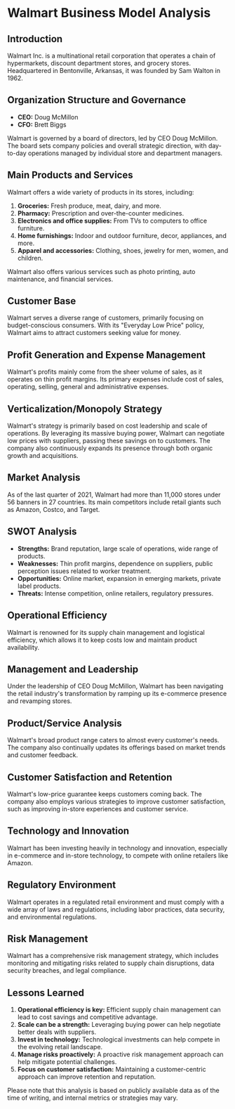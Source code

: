 # Walmart Business Model Analysis 

## Introduction

Walmart Inc. is a multinational retail corporation that operates a chain of hypermarkets, discount department stores, and grocery stores. Headquartered in Bentonville, Arkansas, it was founded by Sam Walton in 1962.

## Organization Structure and Governance

- **CEO:** Doug McMillon
- **CFO:** Brett Biggs

Walmart is governed by a board of directors, led by CEO Doug McMillon. The board sets company policies and overall strategic direction, with day-to-day operations managed by individual store and department managers.

## Main Products and Services

Walmart offers a wide variety of products in its stores, including:

1. **Groceries:** Fresh produce, meat, dairy, and more.
2. **Pharmacy:** Prescription and over-the-counter medicines.
3. **Electronics and office supplies:** From TVs to computers to office furniture.
4. **Home furnishings:** Indoor and outdoor furniture, decor, appliances, and more.
5. **Apparel and accessories:** Clothing, shoes, jewelry for men, women, and children.

Walmart also offers various services such as photo printing, auto maintenance, and financial services.

## Customer Base

Walmart serves a diverse range of customers, primarily focusing on budget-conscious consumers. With its "Everyday Low Price" policy, Walmart aims to attract customers seeking value for money.

## Profit Generation and Expense Management

Walmart's profits mainly come from the sheer volume of sales, as it operates on thin profit margins. Its primary expenses include cost of sales, operating, selling, general and administrative expenses. 

## Verticalization/Monopoly Strategy

Walmart's strategy is primarily based on cost leadership and scale of operations. By leveraging its massive buying power, Walmart can negotiate low prices with suppliers, passing these savings on to customers. The company also continuously expands its presence through both organic growth and acquisitions.

## Market Analysis

As of the last quarter of 2021, Walmart had more than 11,000 stores under 56 banners in 27 countries. Its main competitors include retail giants such as Amazon, Costco, and Target.

## SWOT Analysis

- **Strengths:** Brand reputation, large scale of operations, wide range of products.
- **Weaknesses:** Thin profit margins, dependence on suppliers, public perception issues related to worker treatment.
- **Opportunities:** Online market, expansion in emerging markets, private label products.
- **Threats:** Intense competition, online retailers, regulatory pressures.

## Operational Efficiency

Walmart is renowned for its supply chain management and logistical efficiency, which allows it to keep costs low and maintain product availability.

## Management and Leadership

Under the leadership of CEO Doug McMillon, Walmart has been navigating the retail industry's transformation by ramping up its e-commerce presence and revamping stores.

## Product/Service Analysis

Walmart's broad product range caters to almost every customer's needs. The company also continually updates its offerings based on market trends and customer feedback.

## Customer Satisfaction and Retention

Walmart's low-price guarantee keeps customers coming back. The company also employs various strategies to improve customer satisfaction, such as improving in-store experiences and customer service.

## Technology and Innovation

Walmart has been investing heavily in technology and innovation, especially in e-commerce and in-store technology, to compete with online retailers like Amazon.

## Regulatory Environment

Walmart operates in a regulated retail environment and must comply with a wide array of laws and regulations, including labor practices, data security, and environmental regulations.

## Risk Management

Walmart has a comprehensive risk management strategy, which includes monitoring and mitigating risks related to supply chain disruptions, data security breaches, and legal compliance.

## Lessons Learned

1. **Operational efficiency is key:** Efficient supply chain management can lead to cost savings and competitive advantage.
2. **Scale can be a strength:** Leveraging buying power can help negotiate better deals with suppliers.
3. **Invest in technology:** Technological investments can help compete in the evolving retail landscape.
4. **Manage risks proactively:** A proactive risk management approach can help mitigate potential challenges.
5. **Focus on customer satisfaction:** Maintaining a customer-centric approach can improve retention and reputation. 

Please note that this analysis is based on publicly available data as of the time of writing, and internal metrics or strategies may vary.
